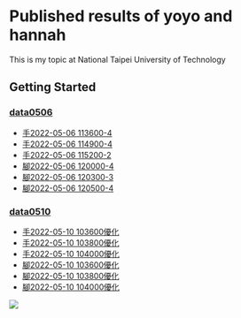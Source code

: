 # Published results of yoyo and hannah

This is my topic at National Taipei University of Technology

## Getting Started

### [data0506](new_data)

* [手2022-05-06 113600-4](new_data/手2022-05-06%20113600-4.csv)
* [手2022-05-06 114900-4](new_data/手2022-05-06%20114900-4.csv)
* [手2022-05-06 115200-2](new_data/手2022-05-06%20115200-2.csv)
* [腳2022-05-06 120000-4](new_data/腳2022-05-06%20120000-4.csv)
* [腳2022-05-06 120300-3](new_data/腳2022-05-06%20120300-3.csv)
* [腳2022-05-06 120500-4](new_data/腳2022-05-06%20120500-4.csv)

### [data0510](0510data)

* [手2022-05-10 103600優化](0510data/手2022-05-10%20103600優化.csv)
* [手2022-05-10 103800優化](0510data/手2022-05-10%20103800優化.csv)
* [手2022-05-10 104000優化](0510data/手2022-05-10%20104000優化.csv)
* [腳2022-05-10 103600優化](0510data/腳2022-05-10%20103600優化.csv)
* [腳2022-05-10 103800優化](0510data/腳2022-05-10%20103800優化.csv)
* [腳2022-05-10 104000優化](0510data/腳2022-05-10%20104000優化.csv)

![](https://github.com/ms314006/ms314006/blob/master/resource/introduction.gif?raw=true)